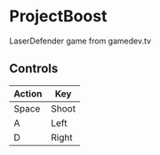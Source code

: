 # ProjectBoost
LaserDefender game from gamedev.tv

## Controls
|Action|Key|
|-|-|
|Space | Shoot|
|A | Left|
|D | Right|

